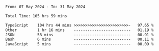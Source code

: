 
<!--START_SECTION:waka-->

```txt
From: 07 May 2024 - To: 31 May 2024

Total Time: 105 hrs 59 mins

TypeScript    104 hrs 44 mins >>>>>>>>>>>>>>>>>>>>>>>>-   97.65 %
Other         1 hr 16 mins    -------------------------   01.19 %
JSON          58 mins         -------------------------   00.91 %
Bash          6 mins          -------------------------   00.11 %
JavaScript    5 mins          -------------------------   00.09 %
```

<!--END_SECTION:waka-->

<!--

### Hi there 👋
**Iam-cesar/Iam-cesar** is a ✨ _special_ ✨ repository because its `README.md` (this file) appears on your GitHub profile.

Here are some ideas to get you started:

- 🔭 I’m currently working on ...
- 🌱 I’m currently learning ...
- 👯 I’m looking to collaborate on ...
- 🤔 I’m looking for help with ...
- 💬 Ask me about ...
- 📫 How to reach me: ...
- 😄 Pronouns: ...
- ⚡ Fun fact: ...
-->
